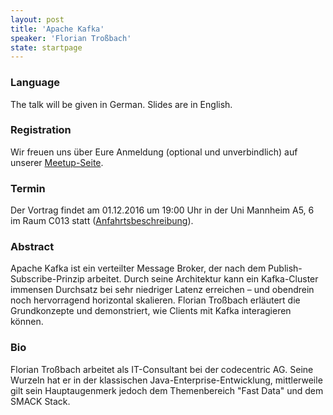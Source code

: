 ```yaml
---
layout: post
title: 'Apache Kafka'
speaker: 'Florian Troßbach'
state: startpage
---
```


### Language

The talk will be given in German. Slides are in English.

### Registration

Wir freuen uns über Eure Anmeldung (optional und unverbindlich) auf unserer [Meetup-Seite](https://www.meetup.com/de-DE/mannheim-java-usergroup/events/235392211/).

### Termin

Der Vortrag findet am 01.12.2016 um 19:00 Uhr in der Uni Mannheim A5, 6 im Raum C013 statt ([Anfahrtsbeschreibung](/getting-there)).

### Abstract

Apache Kafka ist ein verteilter Message Broker, der nach dem Publish-Subscribe-Prinzip arbeitet. Durch seine Architektur kann ein Kafka-Cluster immensen Durchsatz bei sehr niedriger Latenz erreichen – und obendrein noch hervorragend horizontal skalieren. Florian Troßbach erläutert die Grundkonzepte und demonstriert, wie Clients mit Kafka interagieren können.

### Bio

Florian Troßbach arbeitet als IT-Consultant bei der codecentric AG. Seine Wurzeln hat er in der klassischen Java-Enterprise-Entwicklung, mittlerweile gilt sein Hauptaugenmerk jedoch dem Themenbereich "Fast Data" und dem SMACK Stack.
